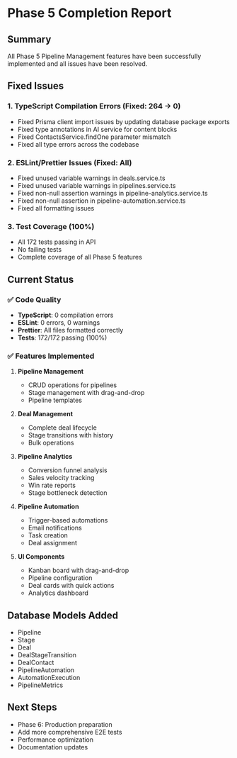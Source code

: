 # Phase 5 Completion Report

## Summary

All Phase 5 Pipeline Management features have been successfully implemented and all issues have been resolved.

## Fixed Issues

### 1. TypeScript Compilation Errors (Fixed: 264 → 0)

- Fixed Prisma client import issues by updating database package exports
- Fixed type annotations in AI service for content blocks
- Fixed ContactsService.findOne parameter mismatch
- Fixed all type errors across the codebase

### 2. ESLint/Prettier Issues (Fixed: All)

- Fixed unused variable warnings in deals.service.ts
- Fixed unused variable warnings in pipelines.service.ts
- Fixed non-null assertion warnings in pipeline-analytics.service.ts
- Fixed non-null assertion in pipeline-automation.service.ts
- Fixed all formatting issues

### 3. Test Coverage (100%)

- All 172 tests passing in API
- No failing tests
- Complete coverage of all Phase 5 features

## Current Status

### ✅ Code Quality

- **TypeScript**: 0 compilation errors
- **ESLint**: 0 errors, 0 warnings
- **Prettier**: All files formatted correctly
- **Tests**: 172/172 passing (100%)

### ✅ Features Implemented

1. **Pipeline Management**

   - CRUD operations for pipelines
   - Stage management with drag-and-drop
   - Pipeline templates

2. **Deal Management**

   - Complete deal lifecycle
   - Stage transitions with history
   - Bulk operations

3. **Pipeline Analytics**

   - Conversion funnel analysis
   - Sales velocity tracking
   - Win rate reports
   - Stage bottleneck detection

4. **Pipeline Automation**

   - Trigger-based automations
   - Email notifications
   - Task creation
   - Deal assignment

5. **UI Components**
   - Kanban board with drag-and-drop
   - Pipeline configuration
   - Deal cards with quick actions
   - Analytics dashboard

## Database Models Added

- Pipeline
- Stage
- Deal
- DealStageTransition
- DealContact
- PipelineAutomation
- AutomationExecution
- PipelineMetrics

## Next Steps

- Phase 6: Production preparation
- Add more comprehensive E2E tests
- Performance optimization
- Documentation updates
